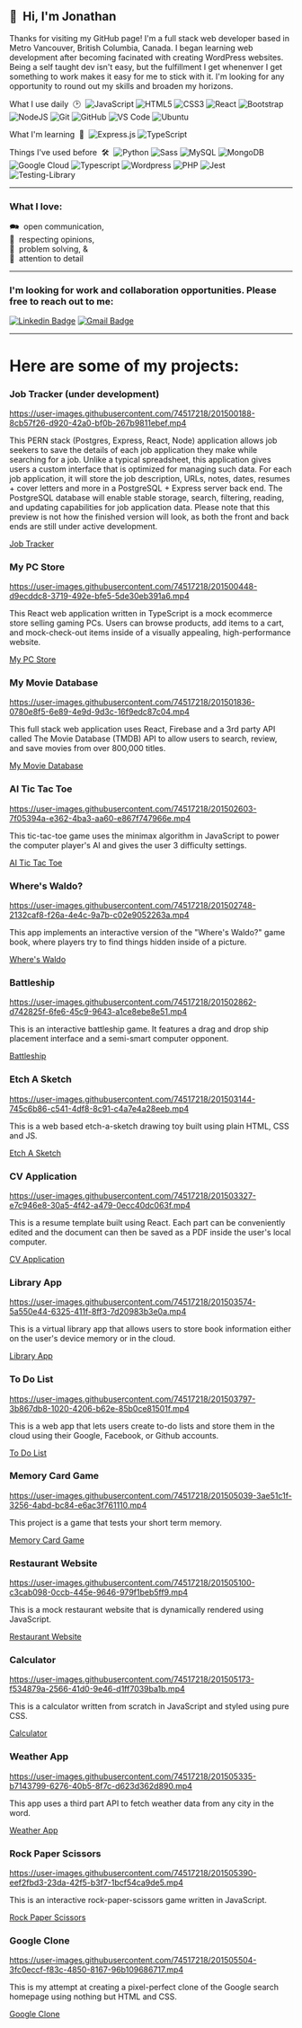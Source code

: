 <!-- All badges: https://dev.to/envoy_/150-badges-for-github-pnk -->
<!-- special unicide chars: https://unicode-table.com/en/ -->

## 👋&nbsp; Hi, I'm Jonathan

Thanks for visiting my GitHub page! I'm a full stack web developer based in Metro Vancouver, British Columbia, Canada. I began learning web development after becoming facinated with creating WordPress websites. Being a self taught dev isn't easy, but the fulfillment I get whenenver I get something to work makes it easy for me to stick with it. I'm looking for any opportunity to round out my skills and broaden my horizons.

What I use daily &nbsp;🕑 &nbsp;![JavaScript](https://img.shields.io/badge/-JavaScript-black?style=plastic&logo=javascript)&nbsp;![HTML5](https://img.shields.io/badge/-HTML5-E34F26?style=plastic&logo=html5&logoColor=white)&nbsp;![CSS3](https://img.shields.io/badge/-CSS3-1572B6?style=plastic&logo=css3)&nbsp;![React](https://img.shields.io/badge/-React-black?style=plastic&logo=react)&nbsp;![Bootstrap](https://img.shields.io/badge/Bootstrap-563D7C?style=plastic&logo=bootstrap&logoColor=white)&nbsp;![NodeJS](https://img.shields.io/badge/node.js-6DA55F?style=plastic&logo=node.js&logoColor=white)&nbsp;![Git](https://img.shields.io/badge/-Git-black?style=plastic&logo=git)&nbsp;![GitHub](https://img.shields.io/badge/-GitHub-181717?style=plastic&logo=github)&nbsp;![VS Code](https://img.shields.io/badge/-VS%20Code-007ACC?style=plastic&logo=visual-studio-code)&nbsp;![Ubuntu](https://img.shields.io/badge/Ubuntu-E95420?style=plastic&logo=ubuntu&logoColor=white)

What I'm learning &nbsp;🌱 &nbsp;![Express.js](https://img.shields.io/badge/express.js-%23404d59.svg?style=plastic&logo=express&logoColor=%2361DAFB)&nbsp;![TypeScript](https://img.shields.io/badge/PostgreSQL-316192?style=plastic&logo=postgresql&logoColor=white)

Things I've used before &nbsp;🛠 &nbsp;![Python](https://img.shields.io/badge/Python-14354C?style=plastic&logo=python&logoColor=white)&nbsp;![Sass](https://img.shields.io/badge/Sass-CC6699?style=plastic&logo=sass&logoColor=white)&nbsp;![MySQL](https://img.shields.io/badge/MySQL-00000F?style=plastic&logo=mysql&logoColor=white)&nbsp;![MongoDB](https://img.shields.io/badge/MongoDB-4EA94B?style=plastic&logo=mongodb&logoColor=white)&nbsp;![Google Cloud](https://img.shields.io/badge/Google_Cloud-4285F4?style=plastic&logo=google-cloud&logoColor=white)&nbsp;![Typescript](https://img.shields.io/badge/TypeScript-007ACC?style=plastic&logo=typescript&logoColor=white)&nbsp;![Wordpress](https://img.shields.io/badge/Wordpress-21759B?style=plastic&logo=wordpress&logoColor=white)&nbsp;![PHP](https://img.shields.io/badge/PHP-777BB4?style=plastic&logo=php&logoColor=white)&nbsp;![Jest](https://img.shields.io/badge/-jest-%23C21325?style=plastic&logo=jest&logoColor=white)&nbsp;![Testing-Library](https://img.shields.io/badge/-TestingLibrary-%23E33332?style=plastic&logo=testing-library&logoColor=white)&nbsp;

-----

### What I love:

🗪 &nbsp;open communication,  
🤝 &nbsp;respecting opinions,   
🙋 &nbsp;problem solving, &   
🔎 &nbsp;attention to  detail        

-----


### I'm looking for work and collaboration opportunities. Please free to reach out to me:

[![Linkedin Badge](https://img.shields.io/badge/-Jonathan_Ro-blue?style=plastic&logo=Linkedin&logoColor=white)](https://www.linkedin.com/in/jonro2955/)&nbsp;[![Gmail Badge](https://img.shields.io/badge/-jonro.2955@gmail.com-c14438?style=plastic&logo=Gmail&logoColor=white)](mailto:jonro.2955@gmail.com)


-----

# Here are some of my projects:


### Job Tracker (under development) 
 
https://user-images.githubusercontent.com/74517218/201500188-8cb57f26-d920-42a0-bf0b-267b9811ebef.mp4

This PERN stack (Postgres, Express, React, Node) application allows job seekers to save the details of each job application they make while searching for a job. Unlike a typical spreadsheet, this application gives users a custom interface that is optimized for managing such data. For each job application, it will store the job description, URLs, notes, dates, resumes + cover letters and more in a PostgreSQL + Express server back end. The PostgreSQL database will enable stable storage, search, filtering, reading, and updating capabilities for job application data. Please note that this preview is not how the finished version will look, as both the front and back ends are still under active development.

[Job Tracker](https://jonro2955.github.io/job-tracker-client/) 


### My PC Store

https://user-images.githubusercontent.com/74517218/201500448-d9ecddc8-3719-492e-bfe5-5de30eb391a6.mp4

This React web application written in TypeScript is a mock ecommerce store selling gaming PCs. Users can browse products, add items to a cart, and mock-check-out items inside of a visually appealing, high-performance website.

[My PC Store](https://jonro2955.github.io/my_pc_store/) 


### My Movie Database 

https://user-images.githubusercontent.com/74517218/201501836-0780e8f5-6e89-4e9d-9d3c-16f9edc87c04.mp4

This full stack web application uses React, Firebase and a 3rd party API called The Movie Database (TMDB) API to allow users to search, review, and save
movies from over 800,000 titles.

[My Movie Database](https://mmdb-97518.web.app) 


### AI Tic Tac Toe 

https://user-images.githubusercontent.com/74517218/201502603-7f05394a-e362-4ba3-aa60-e867f747966e.mp4

This tic-tac-toe game uses the minimax algorithm in JavaScript to power the computer player's AI and gives the user 3 difficulty settings.

[AI Tic Tac Toe](https://jonro2955.github.io/odin_javascript_2_tictactoe/) 


### Where's Waldo? 

https://user-images.githubusercontent.com/74517218/201502748-2132caf8-f26a-4e4c-9a7b-c02e9052263a.mp4

This app implements an interactive version of the "Where's Waldo?" game book, where players try to find things hidden inside of a picture.

[Where's Waldo](https://jonro2955.github.io/odin_javascript_11_wheres_waldo/) 


### Battleship 

https://user-images.githubusercontent.com/74517218/201502862-d742825f-6fe6-45c9-9643-a1ce8ebe8e51.mp4

This is an interactive battleship game. It features a drag and drop ship placement interface and a semi-smart computer opponent.

[Battleship](https://jonro2955.github.io/odin_javascript_7_battleship_2.0/) 


### Etch A Sketch 


https://user-images.githubusercontent.com/74517218/201503144-745c6b86-c541-4df8-8c91-c4a7e4a28eeb.mp4


This is a web based etch-a-sketch drawing toy built using plain HTML, CSS and JS.

[Etch A Sketch](https://jonro2955.github.io/odin_foundations_4_etch_a_sketch/) 


### CV Application 


https://user-images.githubusercontent.com/74517218/201503327-e7c946e8-30a5-4f42-a479-0ecc40dc063f.mp4


This is a resume template built using React. Each part can be conveniently edited and the document can then be saved as a PDF inside the user's local computer.

[CV Application](https://jonro2955.github.io/odin_javascript_8_cv_application/)


### Library App 


https://user-images.githubusercontent.com/74517218/201503574-5a550e44-6325-411f-8ff3-7d20983b3e0a.mp4


This is a virtual library app that allows users to store book information either on the user's device memory or in the cloud. 

[Library App ](https://jonro2955.github.io/odin_javaScript_1_library/) 


### To Do List 


https://user-images.githubusercontent.com/74517218/201503797-3b867db8-1020-4206-b62e-85b0ce81501f.mp4


This is a web app that lets users create to-do lists and store them in the cloud using their Google, Facebook, or Github accounts.  

[To Do List](https://jonro2955.github.io/odin_javascript_4_todo_list/) 


### Memory Card Game 


https://user-images.githubusercontent.com/74517218/201505039-3ae51c1f-3256-4abd-bc84-e6ac3f761110.mp4


This project is a game that tests your short term memory.  

[Memory Card Game](https://jonro2955.github.io/odin_javascript_9_memory_card/) 


### Restaurant Website


https://user-images.githubusercontent.com/74517218/201505100-c3cab098-0ccb-445e-9646-979f1beb5ff9.mp4


This is a mock restaurant website that is dynamically rendered using JavaScript.

[Restaurant Website](https://jonro2955.github.io/odin_javascript_3_restaurant_page/) 


### Calculator 


https://user-images.githubusercontent.com/74517218/201505173-f534879a-2566-41d0-9e46-d1ff7039ba1b.mp4


This is a calculator written from scratch in JavaScript and styled using pure CSS.

[Calculator](https://jonro2955.github.io/odin_foundations_5_calculator/) 


### Weather App 


https://user-images.githubusercontent.com/74517218/201505335-b7143799-6276-40b5-8f7c-d623d362d890.mp4


This app uses a third part API to fetch weather data from any city in the word.

[Weather App](https://jonro2955.github.io/odin_javascript_5_weather_app/) 


### Rock Paper Scissors 


https://user-images.githubusercontent.com/74517218/201505390-eef2fbd3-23da-42f5-b3f7-1bcf54ca9de5.mp4


This is an interactive rock-paper-scissors game written in JavaScript.

[Rock Paper Scissors](https://jonro2955.github.io/odin_foundations_3_rock_paper_scissors/) 


### Google Clone 


https://user-images.githubusercontent.com/74517218/201505504-3fc0eccf-f83c-4850-8167-96b109686717.mp4


This is my attempt at creating a pixel-perfect clone of the Google search homepage using nothing but HTML and CSS.

[Google Clone](https://jonro2955.github.io/odin_foundations_2_google_homepage/) 
